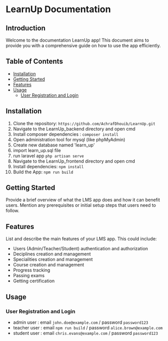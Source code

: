 # LearnUp Documentation

## Introduction

Welcome to the documentation LearnUp app! This document aims to provide you with a comprehensive guide on how to use the app efficiently.

## Table of Contents

-   [Installation](#installation)
-   [Getting Started](#getting-started)
-   [Features](#features)
-   [Usage](#usage)
    -   [User Registration and Login](#user-registration-and-login)

## Installation

1. Clone the repository: `https://github.com/AchrafDhouib/LearnUp.git`
2. Navigate to the LearnUp_backend directory and open cmd
3. Install composer dependencies : `composer install`
6. Open administration tool for mysql (like phpMyAdmin)
7. Create new database named 'learn_up'
8. import learn_up.sql file
8. run laravel app `php artisan serve`
55. Navigate to the LearnUp_frontend directory and open cmd
8. Install dependencies: `npm install`
9. Build the App: `npm run build`

## Getting Started

Provide a brief overview of what the LMS app does and how it can benefit users. Mention any prerequisites or initial setup steps that users need to follow.

## Features

List and describe the main features of your LMS app. This could include:

-   Users (Admin/Teacher/Student) authentication and authorization
-   Deciplines creation and management
-   Specialities creation and management
-   Course creation and management
-   Progress tracking
-   Passing exams
-   Getting certification

## Usage

### User Registration and Login

- admin user : email `john.doe@example.com` / password `password123`
- teacher user : email `npm run build` / password `alice.brown@example.com`
- student user : email `chris.evans@example.com` / password `password123`